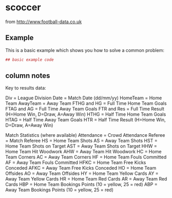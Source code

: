 # scoccer

from http://www.football-data.co.uk

## Example

This is a basic example which shows you how to solve a common problem:

``` r
## basic example code
```

## column notes
Key to results data:

Div = League Division
Date = Match Date (dd/mm/yy)
HomeTeam = Home Team
AwayTeam = Away Team
FTHG and HG = Full Time Home Team Goals
FTAG and AG = Full Time Away Team Goals
FTR and Res = Full Time Result (H=Home Win, D=Draw, A=Away Win)
HTHG = Half Time Home Team Goals
HTAG = Half Time Away Team Goals
HTR = Half Time Result (H=Home Win, D=Draw, A=Away Win)

Match Statistics (where available)
Attendance = Crowd Attendance
Referee = Match Referee
HS = Home Team Shots
AS = Away Team Shots
HST = Home Team Shots on Target
AST = Away Team Shots on Target
HHW = Home Team Hit Woodwork
AHW = Away Team Hit Woodwork
HC = Home Team Corners
AC = Away Team Corners
HF = Home Team Fouls Committed
AF = Away Team Fouls Committed
HFKC = Home Team Free Kicks Conceded
AFKC = Away Team Free Kicks Conceded
HO = Home Team Offsides
AO = Away Team Offsides
HY = Home Team Yellow Cards
AY = Away Team Yellow Cards
HR = Home Team Red Cards
AR = Away Team Red Cards
HBP = Home Team Bookings Points (10 = yellow, 25 = red)
ABP = Away Team Bookings Points (10 = yellow, 25 = red)
